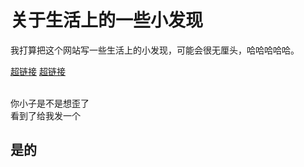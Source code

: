 <!DOCTYPE html>
<html>
	<head>
		<meta charset="UTF-8">
		<title>我的第一个网站</title>
	</head>
	<body>
		<h1>关于生活上的一些小发现</h1>
		<p>我打算把这个网站写一些生活上的小发现，可能会很无厘头，哈哈哈哈哈。</p>

<a href="http://www.baidu.com">超链接</a>
<a href="http://www.kuake.com">超链接</a><br>

<br>你小子是不是想歪了
<br>看到了给我发一个<h2>是的<h1><br>

<img src="" />
	</body>
</html>
